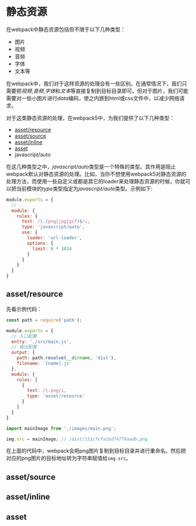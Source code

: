 # 静态资源

在webpack中静态资源包括但不限于以下几种类型：

- 图片
- 视频
- 音频
- 字体
- 文本等

在webpack中，我们对于这样资源的处理会有一些区别。在通常情况下，我们只需要把*视频*,*音频*,*字体*和*文本*等直接复制到目标目录即可。但对于图片，我们可能需要对一些小图片进行*data*编码，使之内嵌到html或css文件中，以减少网络请求。

对于这类静态资源的处理，在webpack5中，为我们提供了以下几种类型：

- [asset/resource](#assetresource)
- [asset/source](#assetsource)
- [asset/inline](#assetinline)
- [asset](#asset)
- javascript/auto

在这几种类型之中，*javascript/auto*类型是一个特殊的类型。其作用是阻止webpack默认对静态资源的处理。比如，当你不想使用webpack5对静态资源的处理方法，而使用一些自定义或都是其它的loader来处理静态资源的时候，你就可以把当前模块的*type*类型指定为*javascript/auto*类型。示例如下:

```js
module.exports = {
  // ...
  module: {
    rules: {
      test: /\.(png|jpg|gif)$/i,
      type: 'javascript/auto',
      use: {
        loader: 'url-loader',
        options: {
          limit: 8 * 1024
        }
      }
    }
  }
}
```

## asset/resource

先看示例代码：

```js
const path = require('path');

module.exports = {
  // 入口配置
  entry: './src/main.js',
  // 输出配置
  output: {
    path: path.resolve(__dirname, 'dist'),
    filename: '[name].js'
  },
  module: {
    rules: [
      {
        test: /\.png/i,
        type: 'asset/resource'
      }
    ]
  }
}
```

```js
import mainImage from './images/main.png';

img.src = mainImage; // /dist/151cfcfa1bd74779aadb.png
```

在上面的代码中，webpack会把png图片复制到目标目录并进行重命名。然后把对应的png图片的目标地址转为字符串赋值给`img.src`。

## asset/source

## asset/inline

## asset
